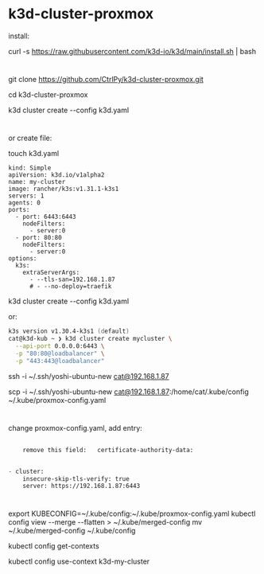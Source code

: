 # k3d-cluster-proxmox

install:

curl -s https://raw.githubusercontent.com/k3d-io/k3d/main/install.sh | bash

#

git clone https://github.com/CtrlPy/k3d-cluster-proxmox.git

cd k3d-cluster-proxmox

k3d cluster create --config k3d.yaml

#

or create file:

touch k3d.yaml

```
kind: Simple
apiVersion: k3d.io/v1alpha2
name: my-cluster
image: rancher/k3s:v1.31.1-k3s1
servers: 1
agents: 0
ports:
  - port: 6443:6443
    nodeFilters:
      - server:0
  - port: 80:80
    nodeFilters:
      - server:0
options:
  k3s:
    extraServerArgs:
      - --tls-san=192.168.1.87
      # - --no-deploy=traefik
```

k3d cluster create --config k3d.yaml

or: 

```zsh
k3s version v1.30.4-k3s1 (default)
cat@k3d-kub ~ ❯ k3d cluster create mycluster \
  --api-port 0.0.0.0:6443 \
  -p "80:80@loadbalancer" \
  -p "443:443@loadbalancer"
```

ssh -i ~/.ssh/yoshi-ubuntu-new cat@192.168.1.87

scp -i ~/.ssh/yoshi-ubuntu-new cat@192.168.1.87:/home/cat/.kube/config ~/.kube/proxmox-config.yaml

#

change proxmox-config.yaml,  add entry:
```zsh
    
    remove this field:   certificate-authority-data:


- cluster:
    insecure-skip-tls-verify: true
    server: https://192.168.1.87:6443

```

#

export KUBECONFIG=~/.kube/config:~/.kube/proxmox-config.yaml
kubectl config view --merge --flatten > ~/.kube/merged-config
mv ~/.kube/merged-config ~/.kube/config

kubectl config get-contexts

kubectl config use-context k3d-my-cluster
